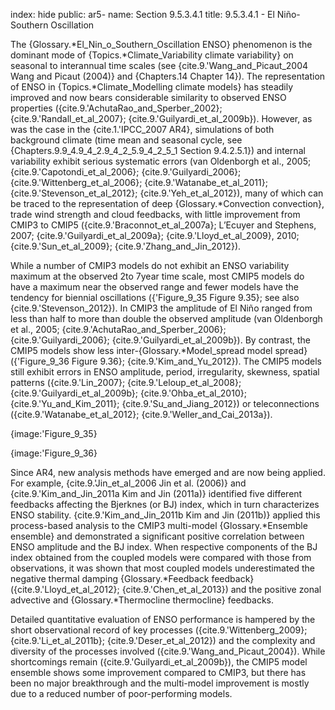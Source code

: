 index: hide
public: ar5-
name: Section 9.5.3.4.1
title: 9.5.3.4.1 - El Niño-Southern Oscillation

The {Glossary.*El_Nin_o_Southern_Oscillation ENSO} phenomenon is the dominant mode of {Topics.*Climate_Variability climate variability} on seasonal to interannual time scales (see {cite.9.'Wang_and_Picaut_2004 Wang and Picaut (2004)} and {Chapters.14 Chapter 14}). The representation of ENSO in {Topics.*Climate_Modelling climate models} has steadily improved and now bears considerable similarity to observed ENSO properties ({cite.9.'AchutaRao_and_Sperber_2002}; {cite.9.'Randall_et_al_2007}; {cite.9.'Guilyardi_et_al_2009b}). However, as was the case in the {cite.1.'IPCC_2007 AR4}, simulations of both background climate (time mean and seasonal cycle, see {Chapters.9.9_4.9_4_2.9_4_2_5.9_4_2_5_1 Section 9.4.2.5.1}) and internal variability exhibit serious systematic errors (van Oldenborgh et al., 2005; {cite.9.'Capotondi_et_al_2006}; {cite.9.'Guilyardi_2006}; {cite.9.'Wittenberg_et_al_2006}; {cite.9.'Watanabe_et_al_2011}; {cite.9.'Stevenson_et_al_2012}; {cite.9.'Yeh_et_al_2012}), many of which can be traced to the representation of deep {Glossary.*Convection convection}, trade wind strength and cloud feedbacks, with little improvement from CMIP3 to CMIP5 ({cite.9.'Braconnot_et_al_2007a}; L’Ecuyer and Stephens, 2007; {cite.9.'Guilyardi_et_al_2009a}; {cite.9.'Lloyd_et_al_2009}, 2010; {cite.9.'Sun_et_al_2009}; {cite.9.'Zhang_and_Jin_2012}).

While a number of CMIP3 models do not exhibit an ENSO variability maximum at the observed 2to 7year time scale, most CMIP5 models do have a maximum near the observed range and fewer models have the tendency for biennial oscillations ({'Figure_9_35 Figure 9.35}; see also {cite.9.'Stevenson_2012}). In CMIP3 the amplitude of El Niño ranged from less than half to more than double the observed amplitude (van Oldenborgh et al., 2005; {cite.9.'AchutaRao_and_Sperber_2006}; {cite.9.'Guilyardi_2006}; {cite.9.'Guilyardi_et_al_2009b}). By contrast, the CMIP5 models show less inter-{Glossary.*Model_spread model spread} ({'Figure_9_36 Figure 9.36}; {cite.9.'Kim_and_Yu_2012}). The CMIP5 models still exhibit errors in ENSO amplitude, period, irregularity, skewness, spatial patterns ({cite.9.'Lin_2007}; {cite.9.'Leloup_et_al_2008}; {cite.9.'Guilyardi_et_al_2009b}; {cite.9.'Ohba_et_al_2010}; {cite.9.'Yu_and_Kim_2011}; {cite.9.'Su_and_Jiang_2012}) or teleconnections ({cite.9.'Watanabe_et_al_2012}; {cite.9.'Weller_and_Cai_2013a}).

{image:'Figure_9_35}

{image:'Figure_9_36}

Since AR4, new analysis methods have emerged and are now being applied. For example, {cite.9.'Jin_et_al_2006 Jin et al. (2006)} and {cite.9.'Kim_and_Jin_2011a Kim and Jin (2011a)} identified five different feedbacks affecting the Bjerknes (or BJ) index, which in turn characterizes ENSO stability. {cite.9.'Kim_and_Jin_2011b Kim and Jin (2011b)} applied this process-based analysis to the CMIP3 multi-model {Glossary.*Ensemble ensemble} and demonstrated a significant positive correlation between ENSO amplitude and the BJ index. When respective components of the BJ index obtained from the coupled models were compared with those from observations, it was shown that most coupled models underestimated the negative thermal damping {Glossary.*Feedback feedback} ({cite.9.'Lloyd_et_al_2012}; {cite.9.'Chen_et_al_2013}) and the positive zonal advective and {Glossary.*Thermocline thermocline} feedbacks.

Detailed quantitative evaluation of ENSO performance is hampered by the short observational record of key processes ({cite.9.'Wittenberg_2009}; {cite.9.'Li_et_al_2011b}; {cite.9.'Deser_et_al_2012}) and the complexity and diversity of the processes involved ({cite.9.'Wang_and_Picaut_2004}). While shortcomings remain ({cite.9.'Guilyardi_et_al_2009b}), the CMIP5 model ensemble shows some improvement compared to CMIP3, but there has been no major breakthrough and the multi-model improvement is mostly due to a reduced number of poor-performing models.
